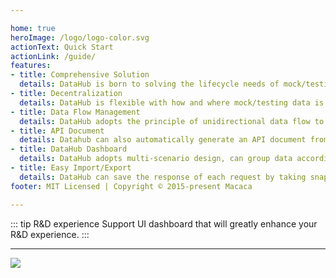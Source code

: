 ```yaml
---

home: true
heroImage: /logo/logo-color.svg
actionText: Quick Start
actionLink: /guide/
features:
- title: Comprehensive Solution
  details: DataHub is born to solving the lifecycle needs of mock/testing data of software development, from development, testing, staging to final production.
- title: Decentralization
  details: DataHub is flexible with how and where mock/testing data is stored.You can use a local instance of Datahub on your local machine to manage your local testing/mock data during development.
- title: Data Flow Management
  details: DataHub adopts the principle of unidirectional data flow to make sure you will always get the latest data.
- title: API Document
  details: Datahub can also automatically generate an API document from your mock/testing data, to help keep your API document up to date and consistent with your mock data.
- title: DataHub Dashboard
  details: DataHub adopts multi-scenario design, can group data according to the scene name, and provide scene data addition, deletion, and change, and can operate through DataHub's panel interface.
- title: Easy Import/Export
  details: DataHub can save the response of each request by taking snapshot. You can use the archieved snapshot to find out what happened.
footer: MIT Licensed | Copyright © 2015-present Macaca

---
```


::: tip R&D experience
Support UI dashboard that will greatly enhance your R&D experience.
:::

---

![](https://ws1.sinaimg.cn/large/796b664dgy1fuueet04ehj21yk1b4gst.jpg)
